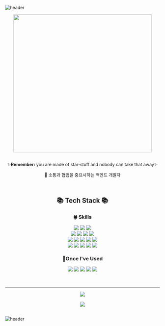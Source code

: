 ![header](https://capsule-render.vercel.app/api?type=waving&color=0:ECDFF5,100:AC86DA&height=180&section=header&text=Noey's%20Github!&fontSize=40&fontAlignY=36&fontColor=ffffff)
<div align="center">
  <img src="https://i.pinimg.com/originals/5a/08/d7/5a08d7cb8dbb2ae84cec776f6c56eb13.gif" width="450px" height="auto">
  <br>
  <br>
  <p>✨<strong>Remember:</strong> you are made of star-stuff and nobody can take that away✨</p>
  <p>🌙 소통과 협업을 중요시하는 백엔드 개발자</p>
  <br>
  <h2>📚 Tech Stack 📚</h2>
  <div>
  <h3>🍀 Skills</h3>
    <img src="https://img.shields.io/badge/Java-007396?style=flat&logo=Conda-Forge&logoColor=white" />
    <img src="https://img.shields.io/badge/Spring-6DB33F?style=flat&logo=Spring&logoColor=white"/>
    <img src="https://img.shields.io/badge/SpringBoot-6DB33F?style=flat&logo=Spring Boot&logoColor=white"/>
    <br>
    <img src="https://img.shields.io/badge/MyBatis-000000?style=flat&logo=My Batis&logoColor=white"/>
    <img src="https://img.shields.io/badge/MySQL-4479A1?style=flat&logo=MySQL&logoColor=white"/>
    <img src="https://img.shields.io/badge/Oracle SQL-F80000?style=flat&logo=Oracle&logoColor=white"/>
    <img src="https://img.shields.io/badge/Apache Tomcat-D22128?style=flat&logo=apache&logoColor=white"/>
    <br>
    <img src="https://img.shields.io/badge/HTML5-E34F26?style=flat&logo=HTML5&logoColor=white"/>
    <img src="https://img.shields.io/badge/CSS-1572B6?style=flat&logo=CSS3&logoColor=white"/>
    <img src="https://img.shields.io/badge/JavaScript-F7DF1E?style=flat&logo=JavaScript&logoColor=white"/>
    <img src="https://img.shields.io/badge/jQuery-0769AD?style=flat&logo=jQuery&logoColor=white"/>
    <img src="https://img.shields.io/badge/ajax-4B4B77?style=flat&logo=ajax&logoColor=white"/>
    <br>
    <img src="https://img.shields.io/badge/Bootstrap-7952B3?style=flat&logo=Bootstrap&logoColor=white"/>
    <img src="https://img.shields.io/badge/Slack-4A154B?style=flat&logo=slack&logoColor=white">
	  <img src="https://img.shields.io/badge/Google%20Drive-4285F4?style=flat&logo=googledrive&logoColor=white">
	  <img src="https://img.shields.io/badge/GitHub-181717?style=flat&logo=GitHub&logoColor=white" />
	  <img src="https://img.shields.io/badge/Git-F05032?style=flat&logo=git&logoColor=white">
  </div>
  <div>
  <h3>📖Once I've Used</h3>
    <img src="https://img.shields.io/badge/Thymeleaf-%23005C0F.svg?style=flat&logo=Thymeleaf&logoColor=white">
    <img src="https://img.shields.io/badge/MongoDB-47A248?style=fflat&logo=MongoDB&logoColor=white">
	  <img src="https://img.shields.io/badge/MariaDB-003545?style=flat&logo=mariaDB&logoColor=white">
    <img src="https://img.shields.io/badge/NCP-03C75A.svg?style=flat&logo=Naver&logoColor=white">
    <img src="https://img.shields.io/badge/Figma-F24E1E.svg?style=flat&logo=figma&logoColor=white">
  </div>
  <br>
  <br>
</div>

***

<div align="center">
  <a href="https://github.com/anuraghazra/github-readme-stats">
  <img align="center"src="https://github-readme-stats.vercel.app/api/top-langs/?username=noeypark&langs_count=6&layout=compact&hide_border=true&theme=buefy&hide=CSS,html,SCSS" /> </a>
	<br>
	<br>
  <img align="center" src="https://github-readme-stats.vercel.app/api?username=noeypark&show_icons=true&theme=buefy&hide="/>
 <br>
 <br>
</div>
</div>

![header](https://capsule-render.vercel.app/api?type=waving&color=0:ECDFF5,100:AC86DA&height=150&section=footer&text=&fontSize=90)
